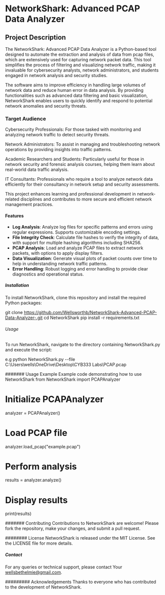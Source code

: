 # NetworkShark: Advanced PCAP Data Analyzer

## Project Description
The NetworkShark: Advanced PCAP Data Analyzer is a Python-based tool designed to automate the extraction and analysis of data from pcap files, which are extensively used for capturing network packet data. This tool simplifies the process of filtering and visualizing network traffic, making it invaluable for cybersecurity analysts, network administrators, and students engaged in network analysis and security studies.

The software aims to improve efficiency in handling large volumes of network data and reduce human error in data analysis. By providing functionalities such as advanced data filtering and basic visualization, NetworkShark enables users to quickly identify and respond to potential network anomalies and security threats.

### Target Audience
Cybersecurity Professionals: For those tasked with monitoring and analyzing network traffic to detect security threats.

Network Administrators: To assist in managing and troubleshooting network operations by providing insights into traffic patterns.

Academic Researchers and Students: Particularly useful for those in network security and forensic analysis courses, helping them learn about real-world data traffic analysis.

IT Consultants: Professionals who require a tool to analyze network data efficiently for their consultancy in network setup and security assessments.

This project enhances learning and professional development in network-related disciplines and contributes to more secure and efficient network management practices.

#### Features
- **Log Analysis**: Analyze log files for specific patterns and errors using regular expressions. Supports customizable encoding settings.
- **File Integrity Check**: Calculate file hashes to verify the integrity of data, with support for multiple hashing algorithms including SHA256.
- **PCAP Analysis**: Load and analyze PCAP files to extract network packets, with options to apply display filters.
- **Data Visualization**: Generate visual plots of packet counts over time to help in understanding network traffic patterns.
- **Error Handling**: Robust logging and error handling to provide clear diagnostics and operational status.


##### Installation
To install NetworkShark, clone this repository and install the required Python packages:

git clone https://github.com/Wellsworthb/NetworkShark-Advanced-PCAP-Data-Analyzer-.git
cd NetworkShark
pip install -r requirements.txt

###### Usage
To run NetworkShark, navigate to the directory containing NetworkShark.py and execute the script:

e.g python NetworkShark.py --file C:\Users\wells\OneDrive\Desktop\CYB333 Labs\PCAP.pcap

####### Usage Example
Example code demonstrating how to use NetworkShark
from NetworkShark import PCAPAnalyzer

# Initialize PCAPAnalyzer
analyzer = PCAPAnalyzer()
# Load PCAP file
analyzer.load_pcap("example.pcap")
# Perform analysis
results = analyzer.analyze()
# Display results
print(results)

####### Contributing
Contributions to NetworkShark are welcome! Please fork the repository, make your changes, and submit a pull request.

######## License
NetworkShark is released under the MIT License. See the LICENSE file for more details.

##### Contact
For any queries or technical support, please contact Your wellsbethelmie@gmail.com.

######### Acknowledgements
Thanks to everyone who has contributed to the development of NetworkShark.
